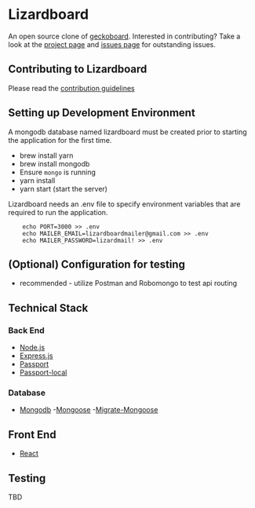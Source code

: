 # Lizardboard

An open source clone of [geckoboard](https://www.geckoboard.com/). Interested in contributing? Take a look at the [project page](https://github.com/GuildCrafts/lizardboard/projects) and [issues page](https://github.com/GuildCrafts/lizardboard/issues) for outstanding issues.

## Contributing to Lizardboard

Please read the [contribution guidelines](https://github.com/GuildCrafts/lizardboard/blob/master/CONTRIBUTING.md)

## Setting up Development Environment

A mongodb database named lizardboard must be created prior to starting the application for the first time.
- brew install yarn
- brew install mongodb
- Ensure `mongo` is running
- yarn install
- yarn start (start the server)

Lizardboard needs an .env file to specify environment variables that are required to run the application.
``` echo MONGODB_URI=mongodb://localhost/lizardboard >> .env
    echo PORT=3000 >> .env
    echo MAILER_EMAIL=lizardboardmailer@gmail.com >> .env
    echo MAILER_PASSWORD=lizardmail! >> .env
```

## (Optional) Configuration for testing
- recommended - utilize Postman and Robomongo to test api routing


## Technical Stack

### Back End
- [Node.js](https://nodejs.org/en/)
- [Express.js](http://expressjs.com/)
- [Passport](http://passportjs.org/docs)
- [Passport-local](https://www.npmjs.com/package/passport-local)

### Database
- [Mongodb](https://docs.mongodb.com/)
 -[Mongoose](http://mongoosejs.com/docs/guide.html)
 -[Migrate-Mongoose](https://github.com/balmasi/migrate-mongoose)

## Front End
- [React](https://facebook.github.io/react/)

## Testing
TBD
